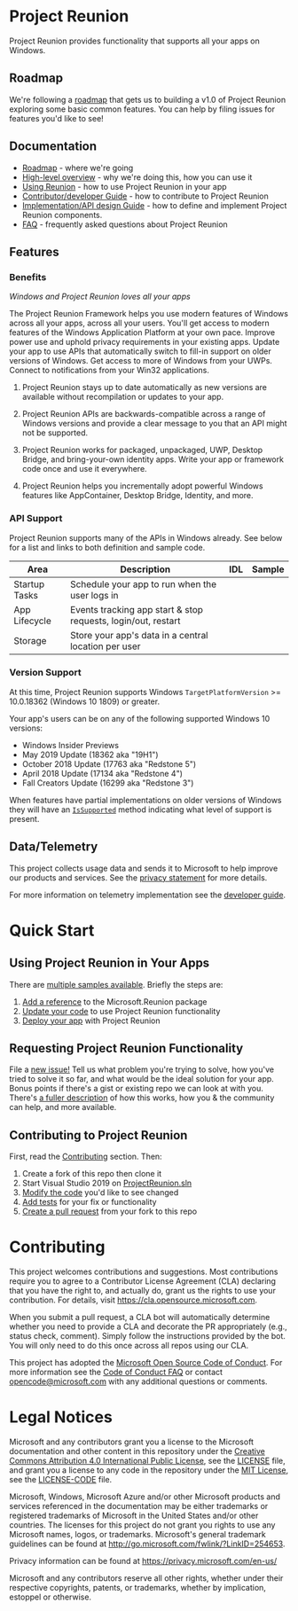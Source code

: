 # Project Reunion

Project Reunion provides functionality that supports all your apps on Windows.

## Roadmap

We're following a [roadmap](docs/roadmap.md) that gets us to building a v1.0 of Project Reunion exploring
some basic common features.  You can help by filing issues for features you'd like to see!

## Documentation

* [Roadmap](docs/roadmap.md) - where we're going
* [High-level overview](docs/overview.md) - why we're doing this, how you can use it
* [Using Reunion](docs/developer-guide.md) - how to use Project Reunion in your app
* [Contributor/developer Guide](docs/contributor-guide.md) - how to contribute to Project Reunion
* [Implementation/API design Guide](docs/implementation-guide.md) - how to define and implement
  Project Reunion components.
* [FAQ](docs/faq.md) - frequently asked questions about Project Reunion

## Features

### Benefits

_Windows and Project Reunion loves all your apps_

The Project Reunion Framework helps you use modern features of Windows across all your apps, across all your
users. You'll get access to modern features of the Windows Application Platform at your own pace.
Improve power use and uphold privacy requirements in your existing apps.  Update your app to use
APIs that automatically switch to fill-in support on older versions of Windows.  Get access to
more of Windows from your UWPs. Connect to notifications from your Win32 applications.

1. Project Reunion stays up to date automatically as new versions are available without recompilation or
updates to your app.

2. Project Reunion APIs are backwards-compatible across a range of Windows versions and provide a clear
message to you that an API might not be supported.

3. Project Reunion works for packaged, unpackaged, UWP, Desktop Bridge, and bring-your-own identity apps.
Write your app or framework code once and use it everywhere.

4. Project Reunion helps you incrementally adopt powerful Windows features like AppContainer, Desktop
Bridge, Identity, and more.

### API Support

Project Reunion supports many of the APIs in Windows already. See below for a list and links to both
definition and sample code.

| Area          | Description                                                   | IDL | Sample |
| ------------- | ------------------------------------------------------------- | --- | ------ |
| Startup Tasks | Schedule your app to run when the user logs in                |     |        |
| App Lifecycle | Events tracking app start & stop requests, login/out, restart |     |        |
| Storage       | Store your app's data in a central location per user          |     |        |


### Version Support

At this time, Project Reunion supports Windows `TargetPlatformVersion` >= 10.0.18362 (Windows 10 1809) or
greater. 

Your app's users can be on any of the following supported Windows 10 versions:

* Windows Insider Previews
* May 2019 Update (18362 aka "19H1")
* October 2018 Update (17763 aka "Redstone 5")
* April 2018 Update (17134 aka "Redstone 4")
* Fall Creators Update (16299 aka "Redstone 3")

When features have partial implementations on older versions of Windows they will have an
[`IsSupported`](docs/developer-guide.md) method indicating what level of support is present.

## Data/Telemetry

This project collects usage data and sends it to Microsoft to help improve our products and services. See the [privacy statement](privacy.md) for more details.

For more information on telemetry implementation see the [developer guide](docs/developer-guide.md#Telemetry).

# Quick Start

## Using Project Reunion in Your Apps

There are [multiple samples available](samples/README.md). Briefly the steps are:

1. [Add a reference](docs/developer-guide.md#Packages) to the Microsoft.Reunion package
2. [Update your code](docs/developer-guide.md#UpdateYourApp) to use Project Reunion functionality
3. [Deploy your app](docs/developer-guide.md#DeployingProjectReunion) with Project Reunion

## Requesting Project Reunion Functionality

File a [new issue!](https://github.com/microsoft/ProjectReunion/issues/new/choose) Tell us what problem you're
trying to solve, how you've tried to solve it so far, and what would be the ideal solution for your app.  Bonus
points if there's a gist or existing repo we can look at with you.  There's [a fuller description](docs/expanding-projectreunion.md)
of how this works, how you & the community can help, and more available.

## Contributing to Project Reunion

First, read the [Contributing](#Contributing) section.  Then:

1. Create a fork of this repo then clone it
1. Start Visual Studio 2019 on [ProjectReunion.sln](./ProjectReunion.sln)
1. [Modify the code](docs/implementation-guide.md#UpdatingProjectReunion) you'd like to see changed
1. [Add tests](docs/implementation-guide.md#Testing) for your fix or functionality
1. [Create a pull request](docs/implementation-guide.md#PullRequest) from your fork to this repo

# Contributing

This project welcomes contributions and suggestions.  Most contributions require you to agree to a
Contributor License Agreement (CLA) declaring that you have the right to, and actually do, grant us
the rights to use your contribution. For details, visit https://cla.opensource.microsoft.com.

When you submit a pull request, a CLA bot will automatically determine whether you need to provide
a CLA and decorate the PR appropriately (e.g., status check, comment). Simply follow the instructions
provided by the bot. You will only need to do this once across all repos using our CLA.

This project has adopted the [Microsoft Open Source Code of Conduct](https://opensource.microsoft.com/codeofconduct/).
For more information see the [Code of Conduct FAQ](https://opensource.microsoft.com/codeofconduct/faq/) or
contact [opencode@microsoft.com](mailto:opencode@microsoft.com) with any additional questions or comments.

# Legal Notices

Microsoft and any contributors grant you a license to the Microsoft documentation and other content
in this repository under the [Creative Commons Attribution 4.0 International Public License](https://creativecommons.org/licenses/by/4.0/legalcode),
see the [LICENSE](LICENSE) file, and grant you a license to any code in the repository under the [MIT License](https://opensource.org/licenses/MIT), see the
[LICENSE-CODE](LICENSE-CODE) file.

Microsoft, Windows, Microsoft Azure and/or other Microsoft products and services referenced in the documentation
may be either trademarks or registered trademarks of Microsoft in the United States and/or other countries.
The licenses for this project do not grant you rights to use any Microsoft names, logos, or trademarks.
Microsoft's general trademark guidelines can be found at http://go.microsoft.com/fwlink/?LinkID=254653.

Privacy information can be found at https://privacy.microsoft.com/en-us/

Microsoft and any contributors reserve all other rights, whether under their respective copyrights, patents,
or trademarks, whether by implication, estoppel or otherwise.
